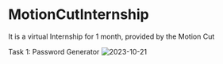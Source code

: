 # MotionCutInternship
It is a virtual Internship for 1 month, provided by the Motion Cut 

Task 1: Password Generator
![2023-10-21](https://github.com/student-abhijnan/MotionCutInternship/assets/143992189/bad21627-5a8d-4ec5-a398-fb6085ba0738)
